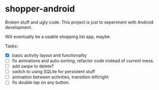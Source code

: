 # shopper-android

Broken stuff and ugly code. This project is just to experiment with Android development.

Will eventually be a usable shopping list app, maybe.

Tasks:

- [x] basic activity layout and functionality
- [ ] fix animations and auto-sorting, refactor code instead of current mess.
- [ ] add swipe to delete?
- [ ] switch to using SQLite for persistent stuff
- [ ] animation between activities, transition left/right
- [ ] fix double tap on any button.